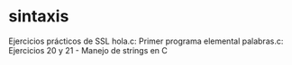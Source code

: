 # sintaxis
Ejercicios prácticos de SSL
hola.c: Primer programa elemental
palabras.c: Ejercicios 20 y 21 - Manejo de strings en C
